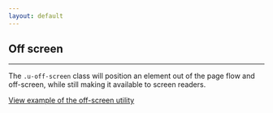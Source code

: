 ```yaml
---
layout: default
---
```


## Off screen

<hr>

The `.u-off-screen` class will position an element out of the page flow and off-screen, while still making it available to screen readers.

<a href="/examples/utilities/off-screen/"
    class="js-example">
View example of the off-screen utility
</a>
